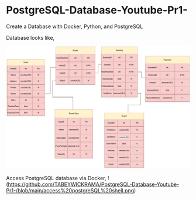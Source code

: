 # PostgreSQL-Database-Youtube-Pr1-
Create a Database with Docker, Python, and PostgreSQL

Database looks like, 

![Alt text](https://github.com/TABEYWICKRAMA/PostgreSQL-Database-Youtube-Pr1-/blob/main/Relational%20Database.jpg)

Access PostgreSQL database via Docker, 
!(https://github.com/TABEYWICKRAMA/PostgreSQL-Database-Youtube-Pr1-/blob/main/access%20postgreSQL%20shell.png)
